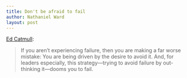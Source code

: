 ```yaml
---
title: Don't be afraid to fail
author: Nathaniel Ward
layout: post
---
```

[Ed Catmull](http://www.amazon.com/gp/product/0812993012/ref=as_li_qf_sp_asin_il_tl?ie=UTF8&camp=1789&creative=9325&creativeASIN=0812993012&linkCode=as2&tag=nathward-20&linkId=ICILH5SGYQR562NC):

>If you aren’t experiencing failure, then you are making a far worse mistake: You are being driven by the desire to avoid it. And, for leaders especially, this strategy—trying to avoid failure by out-thinking it—dooms you to fail.